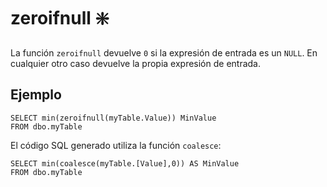 ﻿---
SidebarGroup: "index-conversion-selection-functions"
Autogenerated: true
---

# zeroifnull ❇️

La función `zeroifnull` devuelve `0` si la expresión de entrada es un `NULL`. En cualquier otro caso devuelve la propia expresión de entrada.

## Ejemplo

```
SELECT min(zeroifnull(myTable.Value)) MinValue
FROM dbo.myTable
```

El código SQL generado utiliza la función `coalesce`:

```
SELECT min(coalesce(myTable.[Value],0)) AS MinValue
FROM dbo.myTable
```

